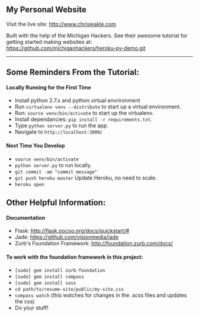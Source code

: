 ## My Personal Website

Visit the live site: http://www.chrisjeakle.com

Built with the help of the Michigan Hackers.
See their awesome tutorial for getting started making websites at: 
https://github.com/michiganhackers/heroku-py-demo.git

----
## Some Reminders From the Tutorial:

#### Locally Running for the First Time
- Install python 2.7.x and python virtual envrironment
- Run `virtualenv venv --distribute` to start up a virtual environment. 
- Run: `source venv/bin/activate` to start up the virtualenv.
- Install dependancies: `pip install -r requirements.txt`.
- Type `python server.py` to run the app.
- Navigate to `http://localhost:3000/`

#### Next Time You Develop
- `source venv/bin/activate`
- `python server.py` to run locally.
- `git commit -am "commit message"`
- `git push heroku master` Update Heroku, no need to scale.
- `heroku open`

## Other Helpful Information:

#### Documentation
- Flask: http://flask.pocoo.org/docs/quickstart/#
- Jade: https://github.com/visionmedia/jade
- Zurb's Foundation Framework: http://foundation.zurb.com/docs/

#### To work with the foundation framework in this project:
- `[sudo] gem install zurb-foundation`
- `[sudo] gem install compass`
- `[sudo] gem install sass`
- `cd path/to/resume-site/public/my-site.css`
- `compass watch` (this watches for changes in the .scss files and updates the css)
- Do your stuff!


